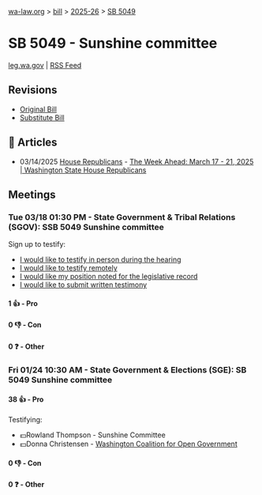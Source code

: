 [wa-law.org](/) > [bill](/bill/) > [2025-26](/bill/2025-26/) > [SB 5049](/bill/2025-26/sb/5049/)

# SB 5049 - Sunshine committee
[leg.wa.gov](https://app.leg.wa.gov/billsummary?BillNumber=5049&Year=2025&Initiative=false) | [RSS Feed](./rss.xml)

## Revisions
* [Original Bill](1/)
* [Substitute Bill](S/)

## 📰 Articles
* 03/14/2025 [House Republicans](/org/house_republicans/) - [The Week Ahead: March 17 - 21, 2025 | Washington State House Republicans](https://houserepublicans.wa.gov/week/the-week-ahead-march-17-21-2025/#:~:text=SB%205049)

## Meetings
### Tue 03/18 01:30 PM - State Government & Tribal Relations (SGOV): SSB 5049 Sunshine committee
Sign up to testify:
* [I would like to testify in person during the hearing](https://app.leg.wa.gov/csi/Testifier/Add?chamber=House&mId=33062&aId=165637&caId=26533&tId=1)
* [I would like to testify remotely](https://app.leg.wa.gov/csi/Testifier/Add?chamber=House&mId=33062&aId=165637&caId=26533&tId=2)
* [I would like my position noted for the legislative record](https://app.leg.wa.gov/csi/Testifier/Add?chamber=House&mId=33062&aId=165637&caId=26533&tId=3)
* [I would like to submit written testimony](https://app.leg.wa.gov/csi/Testifier/Add?chamber=House&mId=33062&aId=165637&caId=26533&tId=4)

#### 1 👍 - Pro

#### 0 👎 - Con

#### 0 ❓ - Other

### Fri 01/24 10:30 AM - State Government & Elections (SGE): SB 5049 Sunshine committee
#### 38 👍 - Pro
Testifying:
* 💵Rowland Thompson - Sunshine Committee
* 💵Donna Christensen - [Washington Coalition for Open Government](/org/washington_coalition_for_open_government/)

#### 0 👎 - Con

#### 0 ❓ - Other
